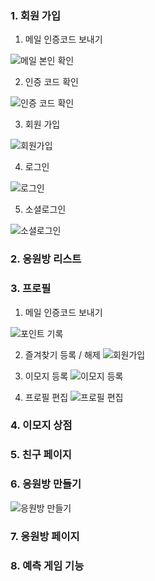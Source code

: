 ### 1. 회원 가입 

1. 메일 인증코드 보내기

![메일 본인 확인](./images/sendcode.gif)

2. 인증 코드 확인

![인증 코드 확인](./images/codeverify.gif)

3. 회원 가입

![회원가입](./images/signup.gif)

4. 로그인

![로그인](./images/login.gif)

5. 소셜로그인

![소셜로그인](./images/googlelogin.gif)

### 2. 응원방 리스트



### 3. 프로필

1. 메일 인증코드 보내기

![포인트 기록](./images/pointhistory.gif)

2. 즐겨찾기 등록 / 해제
![회원가입](./images/addfav.gif)

3. 이모지 등록
![이모지 등록](./images/uploadEmoji.gif)

3. 프로필 편집
![프로필 편집](./images/editProfile.gif)

### 4. 이모지 상점


### 5. 친구 페이지


### 6. 응원방 만들기
![응원방 만들기](./images/makeroom.gif)

### 7. 응원방 페이지

### 8. 예측 게임 기능